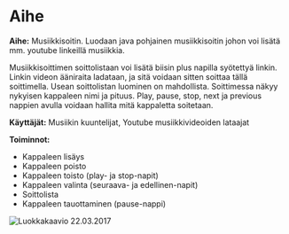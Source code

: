 # Aihe
**Aihe:** Musiikkisoitin. Luodaan java pohjainen musiikkisoitin johon voi lisätä mm. youtube linkeillä musiikkia.

Musiikkisoittimen soittolistaan voi lisätä biisin plus napilla syötettyä linkin. Linkin videon ääniraita ladataan, ja sitä voidaan sitten soittaa tällä soittimella. Usean soittolistan luominen on mahdollista.
Soittimessa näkyy nykyisen kappaleen nimi ja pituus.
Play, pause, stop, next ja previous nappien avulla voidaan hallita mitä kappaletta soitetaan.

**Käyttäjät:** Musiikin kuuntelijat, Youtube musiikkivideoiden lataajat

**Toiminnot:**
- Kappaleen lisäys
- Kappaleen poisto
- Kappaleen toisto (play- ja stop-napit)
- Kappaleen valinta (seuraava- ja edellinen-napit)
- Soittolista
- Kappaleen tauottaminen (pause-nappi)

![Luokkakaavio 22.03.2017](https://raw.githubusercontent.com/Rsl1122/NMPlayer/master/dokumentaatio/luokkakaavio22032017.jpg)
